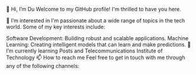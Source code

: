 👋 Hi, I’m Du
Welcome to my GitHub profile! I'm thrilled to have you here.

👀 I’m interested in
I'm passionate about a wide range of topics in the tech world. Some of my key interests include:

Software Development: Building robust and scalable applications.
Machine Learning: Creating intelligent models that can learn and make predictions.
🌱 I’m currently learning
Posts and Telecommunications Institute of Technology
📫 How to reach me
Feel free to get in touch with me through any of the following channels:
<br>
<a href="https://github.com/Du380202"><img src="https://img.icons8.com/?size=100&id=AZOZNnY73haj&format=png&color=000000" alt=""></a>
<a href="https://facebook.com/Dutran.00"><img src="https://img.icons8.com/?size=100&id=uLWV5A9vXIPu&format=png&color=000000" alt=""></a>
<a href="https://linkedin.com/in/Dutran3802"><img src="https://img.icons8.com/?size=100&id=13930&format=png&color=000000" alt=""></a>
<a href="mailto:tranvandu3802@gmail.com"><img src="https://img.icons8.com/?size=100&id=qyRpAggnV0zH&format=png&color=000000" alt=""></a>
<!---
Du380202/Du380202 is a ✨ special ✨ repository because its `README.md` (this file) appears on your GitHub profile.
You can click the Preview link to take a look at your changes.
--->
